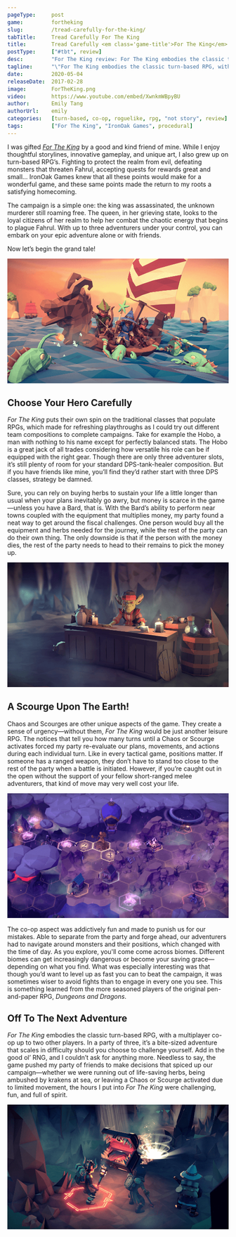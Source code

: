 ```yaml
---
pageType:     post
game:         fortheking
slug:         /tread-carefully-for-the-king/
tabTitle:     Tread Carefully For The King
title:        Tread Carefully <em class='game-title'>For The King</em>
postType:     ["#tbt", review]
desc:         "For The King review: For The King embodies the classic turn-based RPG, with a multiplayer co-op up to two other players. In a party of three, it’s a bite-sized adventure that scales in difficulty should you choose to challenge yourself. Add in the good ol’ RNG, and I couldn’t ask for anything more."
tagline:      "\"For The King embodies the classic turn-based RPG, with a multiplayer co-op up to two other players. In a party of three, it’s a bite-sized adventure that scales in difficulty should you choose to challenge yourself. Add in the good ol’ RNG, and I couldn’t ask for anything more.\""
date:         2020-05-04
releaseDate:  2017-02-28
image:        ForTheKing.png
video:        https://www.youtube.com/embed/XwnkmWBpyBU
author:       Emily Tang
authorUrl:    emily
categories:   [turn-based, co-op, roguelike, rpg, "not story", review]
tags:         ["For The King", "IronOak Games", procedural]
---
```

I was gifted *[For The King](https://ironoakgames.com/)* by a good and kind friend of mine. While I enjoy thoughtful storylines, innovative gameplay, and unique art, I also grew up on turn-based RPG’s. Fighting to protect the realm from evil, defeating monsters that threaten Fahrul, accepting quests for rewards great and small… IronOak Games knew that all these points would make for a wonderful game, and these same points made the return to my roots a satisfying homecoming.

The campaign is a simple one: the king was assassinated, the unknown murderer still roaming free. The queen, in her grieving state, looks to the loyal citizens of her realm to help her combat the chaotic energy that begins to plague Fahrul. With up to three adventurers under your control, you can embark on your epic adventure alone or with friends.

Now let’s begin the grand tale!

![Adventurers on a boat][image0]

## Choose Your Hero Carefully

*For The King* puts their own spin on the traditional classes that populate RPGs, which made for refreshing playthroughs as I could try out different team compositions to complete campaigns. Take for example the Hobo, a man with nothing to his name except for perfectly balanced stats. The Hobo is a great jack of all trades considering how versatile his role can be if equipped with the right gear. Though there are only three adventurer slots, it’s still plenty of room for your standard DPS-tank-healer composition. But if you have friends like mine, you’ll find they’d rather start with three DPS classes, strategy be damned.

Sure, you can rely on buying herbs to sustain your life a little longer than usual when your plans inevitably go awry, but money is scarce in the game—unless you have a Bard, that is. With the Bard’s ability to perform near towns coupled with the equipment that multiplies money, my party found a neat way to get around the fiscal challenges. One person would buy all the equipment and herbs needed for the journey, while the rest of the party can do their own thing. The only downside is that if the person with the money dies, the rest of the party needs to head to their remains to pick the money up.

![Goblin merchant in the store][image1]

## A Scourge Upon The Earth!

Chaos and Scourges are other unique aspects of the game. They create a sense of urgency—without them, *For The King* would be just another leisure RPG. The notices that tell you how many turns until a Chaos or Scourge activates forced my party re-evaluate our plans, movements, and actions during each individual turn. Like in every tactical game, positions matter. If someone has a ranged weapon, they don’t have to stand too close to the rest of the party when a battle is initiated. However, if you’re caught out in the open without the support of your fellow short-ranged melee adventurers, that kind of move may very well cost your life.

![The board, grid of hexgons][image2]

The co-op aspect was addictively fun and made to punish us for our mistakes. Able to separate from the party and forge ahead, our adventurers had to navigate around monsters and their positions, which changed with the time of day. As you explore, you'll come come across biomes. Different biomes can get increasingly dangerous or become your saving grace—depending on what you find. What was especially interesting was that though you’d want to level up as fast you can to beat the campaign, it was sometimes wiser to avoid fights than to engage in every one you see. This is something learned from the more seasoned players of the original pen-and-paper RPG, *Dungeons and Dragons*.

## Off To The Next Adventure

*For The King* embodies the classic turn-based RPG, with a multiplayer co-op up to two other players. In a party of three, it’s a bite-sized adventure that scales in difficulty should you choose to challenge yourself. Add in the good ol’ RNG, and I couldn’t ask for anything more. Needless to say, the game pushed my party of friends to make decisions that spiced up our campaign—whether we were running out of life-saving herbs, being ambushed by krakens at sea, or leaving a Chaos or Scourge activated due to limited movement, the hours I put into *For The King* were challenging, fun, and full of spirit.

![Adventurers fighting a mimic][image3]

[image0]: ../../../images/post/fortheking/ForTheKing0.png
[image1]: ../../../images/post/fortheking/ForTheKing1.png
[image2]: ../../../images/post/fortheking/ForTheKing2.png
[image3]: ../../../images/post/fortheking/ForTheKing3.png
